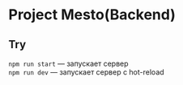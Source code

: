 # Project Mesto(Backend)

## Try

`npm run start` — запускает сервер   
`npm run dev` — запускает сервер с hot-reload

